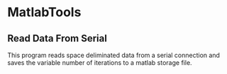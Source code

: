 MatlabTools
===========


Read Data From Serial
----------------------
This program reads space deliminated data from a serial connection and saves the variable number of iterations to a matlab storage file. 
